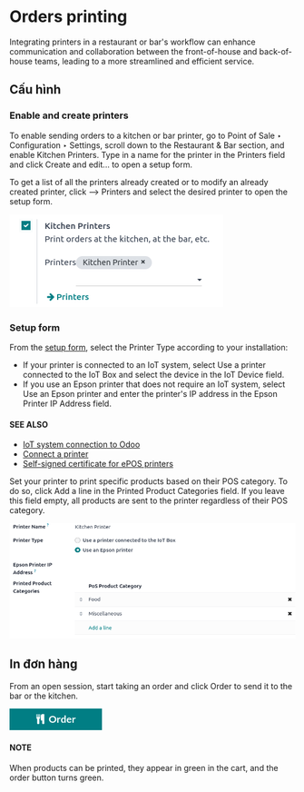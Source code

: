 # Orders printing

Integrating printers in a restaurant or bar's workflow can enhance communication and collaboration
between the front-of-house and back-of-house teams, leading to a more streamlined and efficient
service.

## Cấu hình

<a id="kitchen-printing-enable"></a>

### Enable and create printers

To enable sending orders to a kitchen or bar printer, go to Point of Sale ‣
Configuration ‣ Settings, scroll down to the Restaurant & Bar section, and enable
Kitchen Printers. Type in a name for the printer in the Printers field and
click Create and edit... to open a setup form.

To get a list of all the printers already created or to modify an already created printer, click
--> Printers and select the desired printer to open the setup form.

![settings to enable the kitchen printers](../../../../.gitbook/assets/printers-settings.png)

<a id="kitchen-printing-setup-form"></a>

### Setup form

From the [setup form](#kitchen-printing-enable), select the Printer Type according
to your installation:

- If your printer is connected to an IoT system, select Use a printer connected to the
  IoT Box and select the device in the IoT Device field.
- If you use an Epson printer that does not require an IoT system, select Use an Epson
  printer and enter the printer's IP address in the Epson Printer IP Address field.

#### SEE ALSO
- [IoT system connection to Odoo](../../../general/iot/connect.md)
- [Connect a printer](../../../general/iot/devices/printer.md)
- [Self-signed certificate for ePOS printers](../configuration/epos_ssc.md)

Set your printer to print specific products based on their POS category. To do so, click
Add a line in the Printed Product Categories field. If you leave this field
empty, all products are sent to the printer regardless of their POS category.

![setup form to configure a kitchen printer](../../../../.gitbook/assets/printer-setup.png)

## In đơn hàng

From an open session, start taking an order and click Order to send it to the bar or the
kitchen.

![order button from the POS UI to send orders to a kitchen or a bar](../../../../.gitbook/assets/order-button.png)

#### NOTE
When products can be printed, they appear in green in the cart, and the order button turns green.
